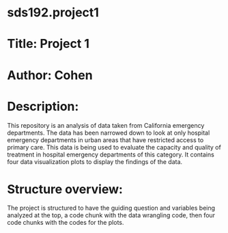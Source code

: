 # sds192.project1
# Title: Project 1 
# Author: Cohen
# Description:
  This repository is an analysis of data taken from California emergency departments. The data has been narrowed down to look at only hospital emergency departments in urban areas that have restricted access to primary care. This data is being used to evaluate the capacity and quality of treatment in hospital emergency departments of this category. It contains four data visualization plots to display the findings of the data. 
# Structure overview:
  The project is structured to have the guiding question and variables being analyzed at the top, a code chunk with the data wrangling code, then four code chunks with the codes for the plots.
